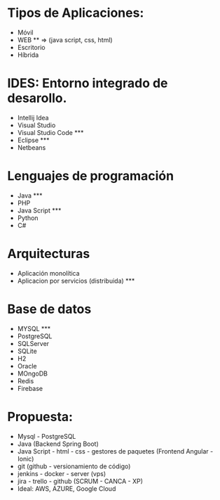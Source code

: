 # Tipos de Aplicaciones: 

* Móvil
* WEB **  => (java script, css, html)
* Escritorio
* Híbrida

# IDES: Entorno integrado de desarollo.

* Intellij Idea
* Visual Studio
* Visual Studio Code ***
* Eclipse ***
* Netbeans

# Lenguajes de programación

* Java ***
* PHP
* Java Script ***
* Python
* C#

# Arquitecturas

* Aplicación monolítica
* Aplicacion por servicios (distribuida) *** 


# Base de datos 

* MYSQL ***
* PostgreSQL
* SQLServer
* SQLite
* H2
* Oracle
* MOngoDB 
* Redis
* Firebase


# Propuesta: 

* Mysql - PostgreSQL
* Java (Backend Spring Boot)
* Java Script - html - css - gestores de paquetes (Frontend Angular - Ionic) 
* git (github - versionamiento de código)
* jenkins - docker - server (vps) 
* jira - trello - github (SCRUM - CANCA - XP)
* Ideal: AWS, AZURE, Google Cloud
